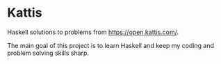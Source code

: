 # Kattis
Haskell solutions to problems from https://open.kattis.com/.

The main goal of this project is to learn Haskell and keep my coding and problem solving skills sharp.
